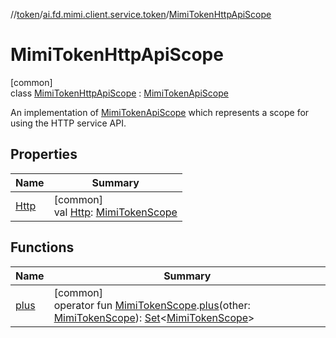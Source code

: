 //[token](../../../index.md)/[ai.fd.mimi.client.service.token](../index.md)/[MimiTokenHttpApiScope](index.md)

# MimiTokenHttpApiScope

[common]\
class [MimiTokenHttpApiScope](index.md) : [MimiTokenApiScope](../-mimi-token-api-scope/index.md)

An implementation of [MimiTokenApiScope](../-mimi-token-api-scope/index.md) which represents a scope for using the HTTP service API.

## Properties

| Name | Summary |
|---|---|
| [Http](-http.md) | [common]<br>val [Http](-http.md): [MimiTokenScope](../-mimi-token-scope/index.md) |

## Functions

| Name | Summary |
|---|---|
| [plus](../plus.md) | [common]<br>operator fun [MimiTokenScope](../-mimi-token-scope/index.md).[plus](../plus.md)(other: [MimiTokenScope](../-mimi-token-scope/index.md)): [Set](https://kotlinlang.org/api/core/kotlin-stdlib/kotlin.collections/-set/index.html)&lt;[MimiTokenScope](../-mimi-token-scope/index.md)&gt; |
